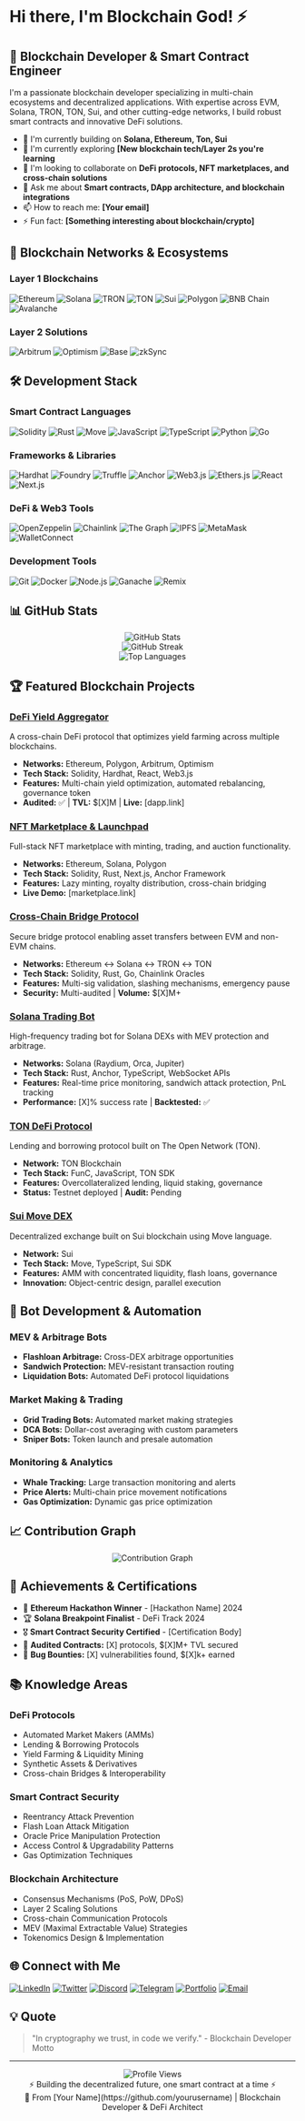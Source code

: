 # Hi there, I'm Blockchain God! ⚡

## 🚀 Blockchain Developer & Smart Contract Engineer


I'm a passionate blockchain developer specializing in multi-chain ecosystems and decentralized applications. With expertise across EVM, Solana, TRON, TON, Sui, and other cutting-edge networks, I build robust smart contracts and innovative DeFi solutions.

- 🔗 I'm currently building on **Solana, Ethereum, Ton, Sui**
- 🌱 I'm currently exploring **[New blockchain tech/Layer 2s you're learning**
- 👯 I'm looking to collaborate on **DeFi protocols, NFT marketplaces, and cross-chain solutions**
- 💬 Ask me about **Smart contracts, DApp architecture, and blockchain integrations**
- 📫 How to reach me: **[Your email]**
- ⚡ Fun fact: **[Something interesting about blockchain/crypto]**

## 🔗 Blockchain Networks & Ecosystems

### Layer 1 Blockchains
![Ethereum](https://img.shields.io/badge/-Ethereum-3C3C3D?style=flat&logo=ethereum&logoColor=white)
![Solana](https://img.shields.io/badge/-Solana-9945FF?style=flat&logo=solana&logoColor=white)
![TRON](https://img.shields.io/badge/-TRON-FF060A?style=flat&logo=tron&logoColor=white)
![TON](https://img.shields.io/badge/-TON-0088CC?style=flat&logo=telegram&logoColor=white)
![Sui](https://img.shields.io/badge/-Sui-4CA2FF?style=flat&logoColor=white)
![Polygon](https://img.shields.io/badge/-Polygon-8247E5?style=flat&logo=polygon&logoColor=white)
![BNB Chain](https://img.shields.io/badge/-BNB_Chain-F3BA2F?style=flat&logo=binance&logoColor=black)
![Avalanche](https://img.shields.io/badge/-Avalanche-E84142?style=flat&logo=avalanche&logoColor=white)

### Layer 2 Solutions
![Arbitrum](https://img.shields.io/badge/-Arbitrum-28A0F0?style=flat&logoColor=white)
![Optimism](https://img.shields.io/badge/-Optimism-FF0420?style=flat&logoColor=white)
![Base](https://img.shields.io/badge/-Base-0052FF?style=flat&logoColor=white)
![zkSync](https://img.shields.io/badge/-zkSync-1E69FF?style=flat&logoColor=white)

## 🛠️ Development Stack

### Smart Contract Languages
![Solidity](https://img.shields.io/badge/-Solidity-363636?style=flat&logo=solidity&logoColor=white)
![Rust](https://img.shields.io/badge/-Rust-000000?style=flat&logo=rust&logoColor=white)
![Move](https://img.shields.io/badge/-Move-4CA2FF?style=flat&logoColor=white)
![JavaScript](https://img.shields.io/badge/-JavaScript-F7DF1E?style=flat&logo=javascript&logoColor=black)
![TypeScript](https://img.shields.io/badge/-TypeScript-3178C6?style=flat&logo=typescript&logoColor=white)
![Python](https://img.shields.io/badge/-Python-3776AB?style=flat&logo=python&logoColor=white)
![Go](https://img.shields.io/badge/-Go-00ADD8?style=flat&logo=go&logoColor=white)

### Frameworks & Libraries
![Hardhat](https://img.shields.io/badge/-Hardhat-FFF100?style=flat&logoColor=black)
![Foundry](https://img.shields.io/badge/-Foundry-000000?style=flat&logoColor=white)
![Truffle](https://img.shields.io/badge/-Truffle-5E464D?style=flat&logoColor=white)
![Anchor](https://img.shields.io/badge/-Anchor-9945FF?style=flat&logoColor=white)
![Web3.js](https://img.shields.io/badge/-Web3.js-F16822?style=flat&logo=web3.js&logoColor=white)
![Ethers.js](https://img.shields.io/badge/-Ethers.js-3C3C3D?style=flat&logoColor=white)
![React](https://img.shields.io/badge/-React-61DAFB?style=flat&logo=react&logoColor=black)
![Next.js](https://img.shields.io/badge/-Next.js-000000?style=flat&logo=next.js&logoColor=white)

### DeFi & Web3 Tools
![OpenZeppelin](https://img.shields.io/badge/-OpenZeppelin-4E5EE4?style=flat&logoColor=white)
![Chainlink](https://img.shields.io/badge/-Chainlink-375BD2?style=flat&logo=chainlink&logoColor=white)
![The Graph](https://img.shields.io/badge/-The_Graph-6B73FF?style=flat&logoColor=white)
![IPFS](https://img.shields.io/badge/-IPFS-65C2CB?style=flat&logo=ipfs&logoColor=white)
![MetaMask](https://img.shields.io/badge/-MetaMask-F6851B?style=flat&logo=metamask&logoColor=white)
![WalletConnect](https://img.shields.io/badge/-WalletConnect-3B99FC?style=flat&logo=walletconnect&logoColor=white)

### Development Tools
![Git](https://img.shields.io/badge/-Git-F05032?style=flat&logo=git&logoColor=white)
![Docker](https://img.shields.io/badge/-Docker-2496ED?style=flat&logo=docker&logoColor=white)
![Node.js](https://img.shields.io/badge/-Node.js-339933?style=flat&logo=node.js&logoColor=white)
![Ganache](https://img.shields.io/badge/-Ganache-E4A663?style=flat&logoColor=white)
![Remix](https://img.shields.io/badge/-Remix-000000?style=flat&logoColor=white)

## 📊 GitHub Stats

<div align="center">
  <img src="https://github-readme-stats.vercel.app/api?username=bl0ckchaindev&show_icons=true&theme=tokyonight&hide_border=true&count_private=true" alt="GitHub Stats" />
</div>

<div align="center">
  <img src="https://github-readme-streak-stats.herokuapp.com/?user=bl0ckchaindev&theme=tokyonight&hide_border=true" alt="GitHub Streak" />
</div>

<div align="center">
  <img src="https://github-readme-stats.vercel.app/api/top-langs/?username=bl0ckchaindev&layout=compact&theme=tokyonight&hide_border=true" alt="Top Languages" />
</div>

## 🏆 Featured Blockchain Projects

### [DeFi Yield Aggregator](https://github.com/yourusername/defi-yield-aggregator)
A cross-chain DeFi protocol that optimizes yield farming across multiple blockchains.
- **Networks:** Ethereum, Polygon, Arbitrum, Optimism
- **Tech Stack:** Solidity, Hardhat, React, Web3.js
- **Features:** Multi-chain yield optimization, automated rebalancing, governance token
- **Audited:** ✅ | **TVL:** $[X]M | **Live:** [dapp.link]

### [NFT Marketplace & Launchpad](https://github.com/yourusername/nft-marketplace)
Full-stack NFT marketplace with minting, trading, and auction functionality.
- **Networks:** Ethereum, Solana, Polygon
- **Tech Stack:** Solidity, Rust, Next.js, Anchor Framework
- **Features:** Lazy minting, royalty distribution, cross-chain bridging
- **Live Demo:** [marketplace.link]

### [Cross-Chain Bridge Protocol](https://github.com/yourusername/cross-chain-bridge)
Secure bridge protocol enabling asset transfers between EVM and non-EVM chains.
- **Networks:** Ethereum ↔ Solana ↔ TRON ↔ TON
- **Tech Stack:** Solidity, Rust, Go, Chainlink Oracles
- **Features:** Multi-sig validation, slashing mechanisms, emergency pause
- **Security:** Multi-audited | **Volume:** $[X]M+

### [Solana Trading Bot](https://github.com/yourusername/solana-trading-bot)
High-frequency trading bot for Solana DEXs with MEV protection and arbitrage.
- **Networks:** Solana (Raydium, Orca, Jupiter)
- **Tech Stack:** Rust, Anchor, TypeScript, WebSocket APIs
- **Features:** Real-time price monitoring, sandwich attack protection, PnL tracking
- **Performance:** [X]% success rate | **Backtested:** ✅

### [TON DeFi Protocol](https://github.com/yourusername/ton-defi-protocol)
Lending and borrowing protocol built on The Open Network (TON).
- **Network:** TON Blockchain
- **Tech Stack:** FunC, JavaScript, TON SDK
- **Features:** Overcollateralized lending, liquid staking, governance
- **Status:** Testnet deployed | **Audit:** Pending

### [Sui Move DEX](https://github.com/yourusername/sui-move-dex)
Decentralized exchange built on Sui blockchain using Move language.
- **Network:** Sui
- **Tech Stack:** Move, TypeScript, Sui SDK
- **Features:** AMM with concentrated liquidity, flash loans, governance
- **Innovation:** Object-centric design, parallel execution

## 🤖 Bot Development & Automation

### MEV & Arbitrage Bots
- **Flashloan Arbitrage:** Cross-DEX arbitrage opportunities
- **Sandwich Protection:** MEV-resistant transaction routing
- **Liquidation Bots:** Automated DeFi protocol liquidations

### Market Making & Trading
- **Grid Trading Bots:** Automated market making strategies
- **DCA Bots:** Dollar-cost averaging with custom parameters
- **Sniper Bots:** Token launch and presale automation

### Monitoring & Analytics
- **Whale Tracking:** Large transaction monitoring and alerts
- **Price Alerts:** Multi-chain price movement notifications
- **Gas Optimization:** Dynamic gas price optimization

## 📈 Contribution Graph

<div align="center">
  <img src="https://github-readme-activity-graph.vercel.app/graph?username=bl0ckchaindev&theme=tokyo-night&hide_border=true" alt="Contribution Graph" />
</div>

## 🏅 Achievements & Certifications

- 🥇 **Ethereum Hackathon Winner** - [Hackathon Name] 2024
- 🏆 **Solana Breakpoint Finalist** - DeFi Track 2024
- 🎖️ **Smart Contract Security Certified** - [Certification Body]
- 📜 **Audited Contracts:** [X] protocols, $[X]M+ TVL secured
- 🌟 **Bug Bounties:** [X] vulnerabilities found, $[X]k+ earned

## 📚 Knowledge Areas

### DeFi Protocols
- Automated Market Makers (AMMs)
- Lending & Borrowing Protocols
- Yield Farming & Liquidity Mining
- Synthetic Assets & Derivatives
- Cross-chain Bridges & Interoperability

### Smart Contract Security
- Reentrancy Attack Prevention
- Flash Loan Attack Mitigation
- Oracle Price Manipulation Protection
- Access Control & Upgradability Patterns
- Gas Optimization Techniques

### Blockchain Architecture
- Consensus Mechanisms (PoS, PoW, DPoS)
- Layer 2 Scaling Solutions
- Cross-chain Communication Protocols
- MEV (Maximal Extractable Value) Strategies
- Tokenomics Design & Implementation

## 🌐 Connect with Me

[![LinkedIn](https://img.shields.io/badge/-LinkedIn-0A66C2?style=for-the-badge&logo=linkedin&logoColor=white)](https://linkedin.com/in/yourprofile)
[![Twitter](https://img.shields.io/badge/-Twitter-1DA1F2?style=for-the-badge&logo=twitter&logoColor=white)](https://twitter.com/yourhandle)
[![Discord](https://img.shields.io/badge/-Discord-5865F2?style=for-the-badge&logo=discord&logoColor=white)](https://discord.gg/yourserver)
[![Telegram](https://img.shields.io/badge/-Telegram-26A5E4?style=for-the-badge&logo=telegram&logoColor=white)](https://t.me/ryptodevc)
[![Portfolio](https://img.shields.io/badge/-Portfolio-000000?style=for-the-badge&logo=vercel&logoColor=white)](https://yourportfolio.com)
[![Email](https://img.shields.io/badge/-Email-EA4335?style=for-the-badge&logo=gmail&logoColor=white)](mailto:your.email@example.com)

## 💡 Quote

> "In cryptography we trust, in code we verify." - Blockchain Developer Motto

---

<div align="center">
  <img src="https://komarev.com/ghpvc/?username=bl0ckchaindev&color=blue&style=flat-square&label=Profile+Views" alt="Profile Views" />
</div>

<div align="center">
  ⚡ Building the decentralized future, one smart contract at a time ⚡
</div>

<div align="center">
  🔗 From [Your Name](https://github.com/yourusername) | Blockchain Developer & DeFi Architect
</div>
